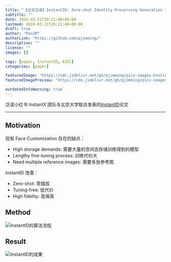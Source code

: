 ```yaml
---
title: "【论文泛读】InstantID: Zero-shot Identity-Preserving Generation in Seconds"
subtitle: ""
date: 2024-03-21T20:21:48+08:00
lastmod: 2024-03-21T20:21:48+08:00
draft: true
author: "PanJM"
authorLink: "https://github.com/pjimming/"
description: ""
license: ""
images: []

tags: [paper, InstantID, AIGC]
categories: [paper]

featuredImage: "https://cdn.jsdelivr.net/gh/pjimming/picx-images-hosting@master/20240321/imageimage.4911b169xh.webp"
featuredImagePreview: "https://cdn.jsdelivr.net/gh/pjimming/picx-images-hosting@master/20240321/imageimage.4911b169xh.webp"

outdatedInfoWarning: true
---
```


泛读小红书 InstantX 团队与北京大学联合发表的[InstantID](https://arxiv.org/abs/2401.07519)论文

<!--more-->

---

## Motivation

现有 Face Customization 存在的缺点：

- High storage demands: 需要大量的空间去存储训练得到的模型
- Lengthy fine-tuning process: 训练代价大
- Need multiple reference images: 需要多张参考图

InstantID 改善：

- Zero-shot: 零插拔
- Tuning-free: 低代价
- High fidelity: 高保真

## Method

![InstantID的算法流程](https://cdn.jsdelivr.net/gh/pjimming/picx-images-hosting@master/20240321/imageimage.51dwsrmb8x.webp)

## Result

![InstantID的成果](https://cdn.jsdelivr.net/gh/pjimming/picx-images-hosting@master/20240322/imageimage.6ik1vg1qbh.webp)
